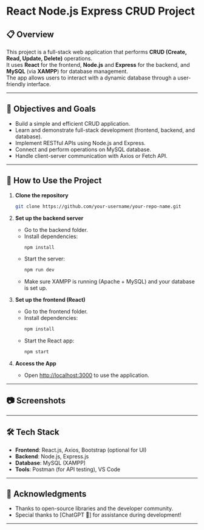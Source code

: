 
# React Node.js Express CRUD Project

## 📋 Overview

This project is a full-stack web application that performs **CRUD (Create, Read, Update, Delete)** operations.  
It uses **React** for the frontend, **Node.js** and **Express** for the backend, and **MySQL** (via **XAMPP**) for database management.  
The app allows users to interact with a dynamic database through a user-friendly interface.

---

## 🎯 Objectives and Goals

- Build a simple and efficient CRUD application.
- Learn and demonstrate full-stack development (frontend, backend, and database).
- Implement RESTful APIs using Node.js and Express.
- Connect and perform operations on MySQL database.
- Handle client-server communication with Axios or Fetch API.

---

## 🚀 How to Use the Project

1. **Clone the repository**  
   ```bash
   git clone https://github.com/your-username/your-repo-name.git
   ```

2. **Set up the backend server**
   - Go to the backend folder.
   - Install dependencies:  
     ```bash
     npm install
     ```
   - Start the server:  
     ```bash
     npm run dev
     ```
   - Make sure XAMPP is running (Apache + MySQL) and your database is set up.

3. **Set up the frontend (React)**
   - Go to the frontend folder.
   - Install dependencies:  
     ```bash
     npm install
     ```
   - Start the React app:  
     ```bash
     npm start
     ```

4. **Access the App**
   - Open [http://localhost:3000](http://localhost:3000) to use the application.

---

## 📷 Screenshots



---

## 🛠️ Tech Stack

- **Frontend**: React.js, Axios, Bootstrap (optional for UI)
- **Backend**: Node.js, Express.js
- **Database**: MySQL (XAMPP)
- **Tools**: Postman (for API testing), VS Code

---

## 🙌 Acknowledgments

- Thanks to open-source libraries and the developer community.
- Special thanks to [ChatGPT 🤖] for assistance during development!

---
